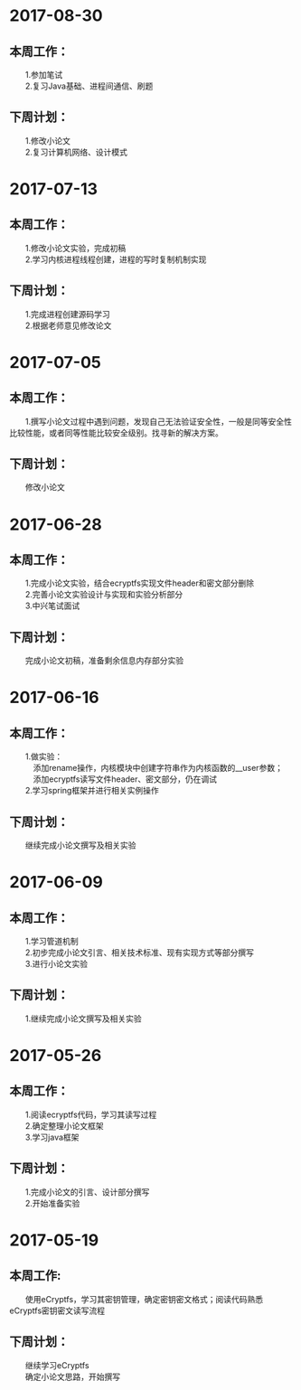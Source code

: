 # 2017-08-30
## 本周工作：
&emsp;&emsp;1.参加笔试   
&emsp;&emsp;2.复习Java基础、进程间通信、刷题
## 下周计划：
&emsp;&emsp;1.修改小论文   
&emsp;&emsp;2.复习计算机网络、设计模式


# 2017-07-13
## 本周工作：
&emsp;&emsp;1.修改小论文实验，完成初稿   
&emsp;&emsp;2.学习内核进程线程创建，进程的写时复制机制实现
## 下周计划：
&emsp;&emsp;1.完成进程创建源码学习    
&emsp;&emsp;2.根据老师意见修改论文


# 2017-07-05
## 本周工作：
&emsp;&emsp;1.撰写小论文过程中遇到问题，发现自己无法验证安全性，一般是同等安全性比较性能，或者同等性能比较安全级别。找寻新的解决方案。
## 下周计划：
&emsp;&emsp;修改小论文


# 2017-06-28
## 本周工作：
&emsp;&emsp;1.完成小论文实验，结合ecryptfs实现文件header和密文部分删除   
&emsp;&emsp;2.完善小论文实验设计与实现和实验分析部分   
&emsp;&emsp;3.中兴笔试面试
## 下周计划：
&emsp;&emsp;完成小论文初稿，准备剩余信息内存部分实验

# 2017-06-16
## 本周工作：
&emsp;&emsp;1.做实验：  
&emsp;&emsp;&emsp;添加rename操作，内核模块中创建字符串作为内核函数的__user参数；   
&emsp;&emsp;&emsp;添加ecryptfs读写文件header、密文部分，仍在调试   
&emsp;&emsp;2.学习spring框架并进行相关实例操作
## 下周计划：
&emsp;&emsp;继续完成小论文撰写及相关实验 

# 2017-06-09
## 本周工作：
&emsp;&emsp;1.学习管道机制   
&emsp;&emsp;2.初步完成小论文引言、相关技术标准、现有实现方式等部分撰写   
&emsp;&emsp;3.进行小论文实验
## 下周计划：
&emsp;&emsp;1.继续完成小论文撰写及相关实验 


# 2017-05-26
## 本周工作：
&emsp;&emsp;1.阅读ecryptfs代码，学习其读写过程  
&emsp;&emsp;2.确定整理小论文框架  
&emsp;&emsp;3.学习java框架
## 下周计划：
&emsp;&emsp;1.完成小论文的引言、设计部分撰写   
&emsp;&emsp;2.开始准备实验


# 2017-05-19 
## 本周工作: 
&emsp;&emsp;使用eCryptfs，学习其密钥管理，确定密钥密文格式；阅读代码熟悉eCryptfs密钥密文读写流程 
## 下周计划： 
&emsp;&emsp;继续学习eCryptfs  
&emsp;&emsp;确定小论文思路，开始撰写
